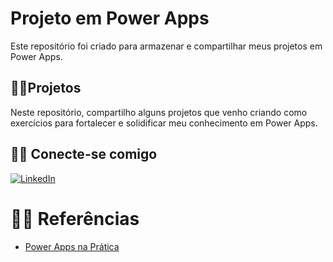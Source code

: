 # Projeto em Power Apps
Este repositório foi criado para armazenar e compartilhar meus projetos em Power Apps.

## 👨‍💻Projetos
Neste repositório, compartilho alguns projetos que venho criando como exercícios para fortalecer e solidificar meu conhecimento em Power Apps.

## 🐱‍💻 Conecte-se comigo
[![LinkedIn](https://img.shields.io/badge/LinkedIn-000?style=for-the-badge&logo=linkedin&logoColor=0E76A8)](https://www.linkedin.com/in/lucas-zocateli-0b11a9199/)

# 🐱‍🏍 Referências
- [Power Apps na Prática]([https://www.dio.me/](https://powerappsnapratica.com.br/)https://powerappsnapratica.com.br/)
  
